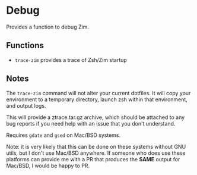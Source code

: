 Debug
=====

Provides a function to debug Zim.

Functions
---------

  - `trace-zim` provides a trace of Zsh/Zim startup

Notes
-----

The `trace-zim` command will not alter your current dotfiles.
It will copy your environment to a temporary directory, launch zsh 
within that environment, and output logs. 

This will provide a ztrace.tar.gz archive, which should be attached
to any bug reports if you need help with an issue that you don't understand.


Requires `gdate` and `gsed` on Mac/BSD systems.

Note: it is very likely that this can be done on these systems without GNU utils,
but I don't use Mac/BSD anywhere. 
If someone who does use these platforms can provide me with a PR that produces 
the **SAME** output for Mac/BSD, I would be happy to PR.
